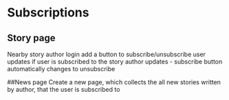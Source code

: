 # Subscriptions

## Story page
Nearby story author login add a button to subscribe/unsubscribe user updates
if user is subscribed to the story author updates - subscribe button automatically changes to unsubscribe

##News page
Create a new page, which collects the all new stories written by author, that the user is subscribed to